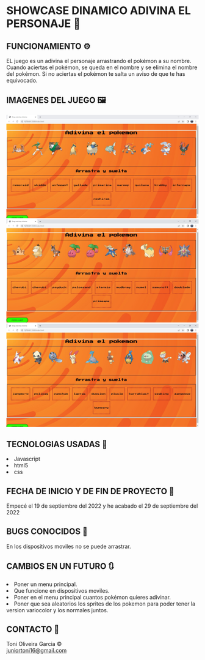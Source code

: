 <h1>SHOWCASE DINAMICO ADIVINA EL PERSONAJE 	🦁</h1>

<h2>FUNCIONAMIENTO ⚙️</h2>
EL juego es un adivina el personaje arrastrando el pokémon a su nombre. Cuando aciertas el pokémon, se queda en el nombre y se elimina el nombre del pokémon. Si no aciertas el pokémon te salta un aviso de que te has equivocado.

<h2>IMAGENES DEL JUEGO 🖼️</h2>

![captura1](/capturas-de-pantalla/Captura1.JPG)
![captura2](/capturas-de-pantalla/Captura2.JPG)
![captura3](/capturas-de-pantalla/Captura3.JPG)


<h2>TECNOLOGIAS USADAS 	📔</h2>
<li>Javascript<br>
<li>html5<br>
<li>css


<h2>FECHA DE INICIO Y DE FIN DE PROYECTO 📆</h2>
Empecé el 19 de septiembre del 2022 y he acabado el 29 de septiembre del 2022

<h2>BUGS CONOCIDOS 🐛</h2>
En los dispositivos moviles no se puede arrastrar.

<h2>CAMBIOS EN UN FUTURO 🔃</h2>
<li>Poner un menu principal.
<li>Que funcione en dispositivos moviles.
<li>Poner en el menu principal cuantos pokémon quieres adivinar.
<li>Poner que sea aleatorios los sprites de los pokemon para poder tener la version variocolor y los normales juntos.

<h2>CONTACTO 📱</h2>
Toni Oliveira Garcia ©️<br>
<a href="juniortoni16@gmail.com">juniortoni16@gmail.com</a>